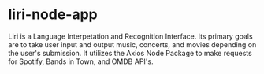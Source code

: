 # liri-node-app

Liri is a Language Interpetation and Recognition Interface. 
Its primary goals are to take user input and output music, concerts, and movies depending on the user's submission.
It utilizes the Axios Node Package to make requests for Spotify, Bands in Town, and OMDB API's.